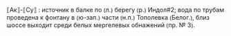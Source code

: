 ---
---

⟦Ак⟧-⟦Су⟧
: источник в балке по ⦅л.⦆ берегу ⦅р.⦆ Индол#2; вода по трубам проведена к фонтану в ⦅ю-зап.⦆ части ⦅н.п.⦆ Тополевка ⦅Белог.⦆, близ шоссе выходит среди белых мергелевых обнажений ⦅пр. № 3⦆.
